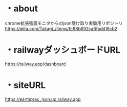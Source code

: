 # ・about
chrome拡張強震モニタからのjson受け取り実験用リポジトリ
https://qiita.com/Takagi_/items/fc88b692ca6fadd16cb2
# ・railwayダッシュボードURL
<a href="https://railway.app/dashboard">https://railway.app/dashboard </a>
# ・siteURL
<a href="https://earthprac_json.up.railway.app">https://earthprac_json.up.railway.app</a>
